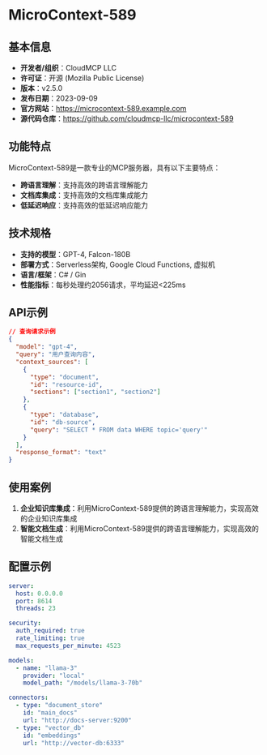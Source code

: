 # MicroContext-589

## 基本信息

- **开发者/组织**：CloudMCP LLC
- **许可证**：开源 (Mozilla Public License)
- **版本**：v2.5.0
- **发布日期**：2023-09-09
- **官方网站**：https://microcontext-589.example.com
- **源代码仓库**：https://github.com/cloudmcp-llc/microcontext-589

## 功能特点

MicroContext-589是一款专业的MCP服务器，具有以下主要特点：

- **跨语言理解**：支持高效的跨语言理解能力
- **文档库集成**：支持高效的文档库集成能力
- **低延迟响应**：支持高效的低延迟响应能力


## 技术规格

- **支持的模型**：GPT-4, Falcon-180B
- **部署方式**：Serverless架构, Google Cloud Functions, 虚拟机
- **语言/框架**：C# / Gin
- **性能指标**：每秒处理约2056请求，平均延迟<225ms

## API示例

```json
// 查询请求示例
{
  "model": "gpt-4",
  "query": "用户查询内容",
  "context_sources": [
    {
      "type": "document",
      "id": "resource-id",
      "sections": ["section1", "section2"]
    },
    {
      "type": "database",
      "id": "db-source",
      "query": "SELECT * FROM data WHERE topic='query'"
    }
  ],
  "response_format": "text"
}
```

## 使用案例

1. **企业知识库集成**：利用MicroContext-589提供的跨语言理解能力，实现高效的企业知识库集成
2. **智能文档生成**：利用MicroContext-589提供的跨语言理解能力，实现高效的智能文档生成


## 配置示例

```yaml
server:
  host: 0.0.0.0
  port: 8614
  threads: 23

security:
  auth_required: true
  rate_limiting: true
  max_requests_per_minute: 4523

models:
  - name: "llama-3"
    provider: "local"
    model_path: "/models/llama-3-70b"

connectors:
  - type: "document_store"
    id: "main_docs"
    url: "http://docs-server:9200"
  - type: "vector_db"
    id: "embeddings"
    url: "http://vector-db:6333"
```